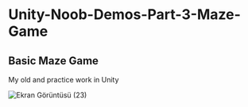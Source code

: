 # Unity-Noob-Demos-Part-3-Maze-Game

## Basic Maze Game

My old and practice work in Unity

![Ekran Görüntüsü (23)](https://user-images.githubusercontent.com/57298922/216948737-2fe36a9e-2af7-4ad4-bd1f-4f9e22d0775b.png)
